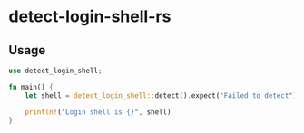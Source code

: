 # detect-login-shell-rs

## Usage

```rust
use detect_login_shell;

fn main() {
    let shell = detect_login_shell::detect().expect("Failed to detect");

    println!("Login shell is {}", shell)
}
```
